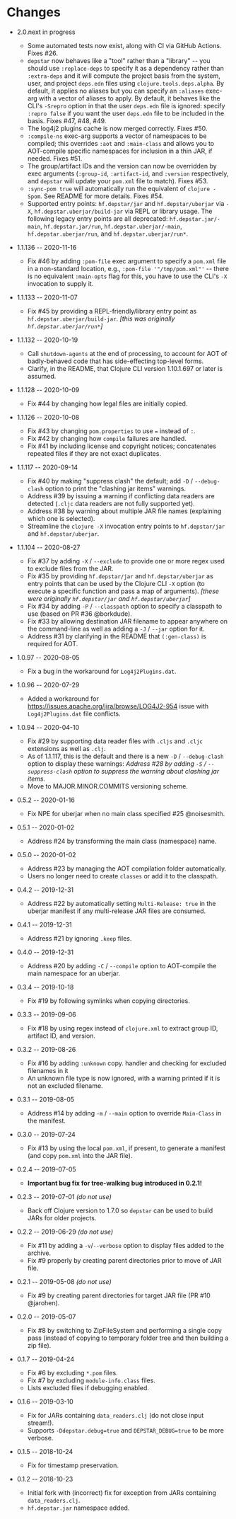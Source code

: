 # Changes

* 2.0.next in progress
  * Some automated tests now exist, along with CI via GitHub Actions. Fixes #26.
  * `depstar` now behaves like a "tool" rather than a "library" -- you should use `:replace-deps` to specify it as a dependency rather than `:extra-deps` and it will compute the project basis from the system, user, and project `deps.edn` files using `clojure.tools.deps.alpha`. By default, it applies no aliases but you can specify an `:aliases` exec-arg with a vector of aliases to apply. By default, it behaves like the CLI's `-Srepro` option in that the user `deps.edn` file is ignored: specify `:repro false` if you want the user `deps.edn` file to be included in the basis. Fixes #47, #48, #49.
  * The log4j2 plugins cache is now merged correctly. Fixes #50.
  * `:compile-ns` exec-arg supports a vector of namespaces to be compiled; this overrides `:aot` and `:main-class` and allows you to AOT-compile specific namespaces for inclusion in a thin JAR, if needed. Fixes #51.
  * The group/artifact IDs and the version can now be overridden by exec arguments (`:group-id`, `:artifact-id`, and `:version` respectively, and `depstar` will update your `pom.xml` file to match). Fixes #53.
  * `:sync-pom true` will automatically run the equivalent of `clojure -Spom`. See README for more details. Fixes #54.
  * Supported entry points: `hf.depstar/jar` and `hf.depstar/uberjar` via `-X`, `hf.depstar.uberjar/build-jar` via REPL or library usage. The following legacy entry points are all deprecated: `hf.depstar.jar/-main`, `hf.depstar.jar/run`, `hf.depstar.uberjar/-main`, `hf.depstar.uberjar/run`, and `hf.depstar.uberjar/run*`.

* 1.1.136 -- 2020-11-16
  * Fix #46 by adding `:pom-file` exec argument to specify a `pom.xml` file in a non-standard location, e.g., `:pom-file '"/tmp/pom.xml"'` -- there is no equivalent `:main-opts` flag for this, you have to use the CLI's `-X` invocation to supply it.

* 1.1.133 -- 2020-11-07
  * Fix #45 by providing a REPL-friendly/library entry point as `hf.depstar.uberjar/build-jar`. _[this was originally `hf.depstar.uberjar/run*`]_

* 1.1.132 -- 2020-10-19
  * Call `shutdown-agents` at the end of processing, to account for AOT of badly-behaved code that has side-effecting top-level forms.
  * Clarify, in the README, that Clojure CLI version 1.10.1.697 or later is assumed.

* 1.1.128 -- 2020-10-09
  * Fix #44 by changing how legal files are initially copied.

* 1.1.126 -- 2020-10-08
  * Fix #43 by changing `pom.properties` to use `=` instead of `:`.
  * Fix #42 by changing how `compile` failures are handled.
  * Fix #41 by including license and copyright notices; concatenates repeated files if they are not exact duplicates.

* 1.1.117 -- 2020-09-14
  * Fix #40 by making "suppress clash" the default; add `-D` / `--debug-clash` option to print the "clashing jar items" warnings.
  * Address #39 by issuing a warning if conflicting data readers are detected (`.cljc` data readers are not fully supported yet).
  * Address #38 by warning about multiple JAR file names (explaining which one is selected).
  * Streamline the `clojure -X` invocation entry points to `hf.depstar/jar` and `hf.depstar/uberjar`.

* 1.1.104 -- 2020-08-27
  * Fix #37 by adding `-X` / `--exclude` to provide one or more regex used to exclude files from the JAR.
  * Fix #35 by providing `hf.depstar/jar` and `hf.depstar/uberjar` as entry points that can be used by the Clojure CLI `-X` option (to execute a specific function and pass a map of arguments). _[these were originally `hf.depstar/jar` and `hf.depstar/uberjar`]_
  * Fix #34 by adding `-P` / `--classpath` option to specify a classpath to use (based on PR #36 @borkdude).
  * Fix #33 by allowing destination JAR filename to appear anywhere on the command-line as well as adding a `-J` / `--jar` option for it.
  * Address #31 by clarifying in the README that `(:gen-class)` is required for AOT.

* 1.0.97 -- 2020-08-05
  * Fix a bug in the workaround for `Log4j2Plugins.dat`.

* 1.0.96 -- 2020-07-29
  * Added a workaround for https://issues.apache.org/jira/browse/LOG4J2-954 issue with `Log4j2Plugins.dat` file conflicts.

* 1.0.94 -- 2020-04-10
  * Fix #29 by supporting data reader files with `.cljs` and `.cljc` extensions as well as `.clj`.
  * As of 1.1.117, this is the default and there is a new `-D` / `--debug-clash` option to display these warnings: _Address #28 by adding `-S` / `--suppress-clash` option to suppress the warning about clashing jar items._
  * Move to MAJOR.MINOR.COMMITS versioning scheme.

* 0.5.2 -- 2020-01-16
  * Fix NPE for uberjar when no main class specified #25 @noisesmith.
* 0.5.1 -- 2020-01-02
  * Address #24 by transforming the main class (namespace) name.
* 0.5.0 -- 2020-01-02
  * Address #23 by managing the AOT compilation folder automatically.
  * Users no longer need to create `classes` or add it to the classpath.
* 0.4.2 -- 2019-12-31
  * Address #22 by automatically setting `Multi-Release: true` in the uberjar manifest if any multi-release JAR files are consumed.
* 0.4.1 -- 2019-12-31
  * Address #21 by ignoring `.keep` files.
* 0.4.0 -- 2019-12-31
  * Address #20 by adding `-C` / `--compile` option to AOT-compile the main namespace for an uberjar.
* 0.3.4 -- 2019-10-18
  * Fix #19 by following symlinks when copying directories.
* 0.3.3 -- 2019-09-06
  * Fix #18 by using regex instead of `clojure.xml` to extract group ID, artifact ID, and version.
* 0.3.2 -- 2019-08-26
  * Fix #16 by adding `:unknown` copy. handler and checking for excluded filenames in it
  * An unknown file type is now ignored, with a warning printed if it is not an excluded filename.
* 0.3.1 -- 2019-08-05
  * Address #14 by adding `-m` / `--main` option to override `Main-Class` in the manifest.
* 0.3.0 -- 2019-07-24
  * Fix #13 by using the local `pom.xml`, if present, to generate a manifest (and copy `pom.xml` into the JAR file).
* 0.2.4 -- 2019-07-05
  * **Important bug fix for tree-walking bug introduced in 0.2.1!**
* 0.2.3 -- 2019-07-01 *(do not use)*
  * Back off Clojure version to 1.7.0 so `depstar` can be used to build JARs for older projects.
* 0.2.2 -- 2019-06-29 *(do not use)*
  * Fix #11 by adding a `-v`/`--verbose` option to display files added to the archive.
  * Fix #9 properly by creating parent directories prior to move of JAR file.
* 0.2.1 -- 2019-05-08 *(do not use)*
  * Fix #9 by creating parent directories for target JAR file (PR #10 @jarohen).
* 0.2.0 -- 2019-05-07
  * Fix #8 by switching to ZipFileSystem and performing a single copy pass (instead of copying to temporary folder tree and then building a zip file).
* 0.1.7 -- 2019-04-24
  * Fix #6 by excluding `*.pom` files.
  * Fix #7 by excluding `module-info.class` files.
  * Lists excluded files if debugging enabled.
* 0.1.6 -- 2019-03-10
  * Fix for JARs containing `data_readers.clj` (do not close input stream!).
  * Supports `-Ddepstar.debug=true` and `DEPSTAR_DEBUG=true` to be more verbose.
* 0.1.5 -- 2018-10-24
  * Fix for timestamp preservation.
* 0.1.2 -- 2018-10-23
  * Initial fork with (incorrect) fix for exception from JARs containing `data_readers.clj`.
  * `hf.depstar.jar` namespace added.
